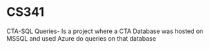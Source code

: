 # CS341

CTA-SQL Queries- Is a project where a CTA Database was hosted on MSSQL and used Azure do queries on that database

